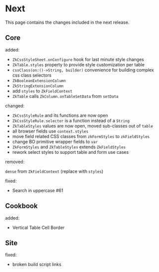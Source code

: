 # Next

This page contains the changes included in the next release.

## Core

added:

- `ZkCssStyleSheet.onConfigure` hook for last minute style changes
- `ZkTable.styles` property to provide style customization per table
- `cssClass(on:()->String, builder)` convenience for building complex css class selectors
- `ZkBooleanExtensionColumn`
- `ZkStringExtensionColumn`
- add `styles` to `ZkFieldContext`
- `ZkTable` calls `ZkColumn.onTableSetData` from `setData`

changed:

- `ZkCssStyleRule` and its functions are now open
- `ZkCssStyleRule.selector` is a function instead of a `String`
- `ZkTableStyles` values are now open, moved sub-classes out of `table`
- all browser fields use `context.styles`
- move field related CSS classes from `zkFormStyles` to `zkFieldStyles`
- change BO primitive wrapper fields to `var`
- `ZkFormStyles` and `ZkTableStyles` extends `ZkFieldStyles`
- rework select styles to support table and form use cases


removed:

`dense` from `ZkFieldContext` (replace with `styles`)

fixed:

- Search in uppercase #61

## Cookbook

added:

- Vertical Table Cell Border

## Site

fixed:

- broken build script links